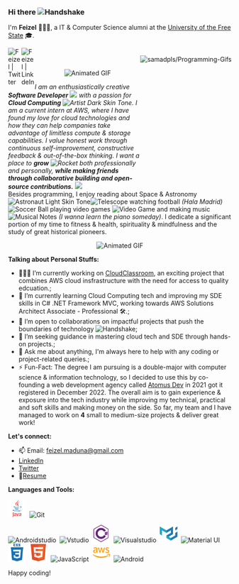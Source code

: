 ### Hi there <img src="https://user-images.githubusercontent.com/74038190/216120981-b9507c36-0e04-4469-8e27-c99271b45ba5.png" alt="Handshake" width="22px" height="22px" />
I'm **Feizel** 👨🏽‍💻, a IT & Computer Science alumni at the [University of the Free State](https://www.ufs.ac.za/) 🎓.

<a href="https://twitter.com/feizel_">
  <img align="left" alt="Feizel | Twitter" width="30px" src="https://user-images.githubusercontent.com/74038190/235294011-b8074c31-9097-4a65-a594-4151b58743a8.gif" />
</a>
<a href="https://www.linkedin.com/in/feizel-ze-maduna/">
  <img align="left" alt="Feizel | LinkdeIn" width="30px" src="https://user-images.githubusercontent.com/74038190/235294012-0a55e343-37ad-4b0f-924f-c8431d9d2483.gif" />
</a>

<br/>
<a href='https://github.com/samadpls/Programing-Gifs'>
<img align='right' src='https://programming-gifs.cyclic.app' widht=100 height=300 alt='samadpls/Programming-Gifs'></a>
<br/>

<p align="center">
  <img src="https://user-images.githubusercontent.com/74038190/225813708-98b745f2-7d22-48cf-9150-083f1b00d6c9.gif" alt="Animated GIF" width="400" />
</p>

<p>
  <em>
    I am an enthusiastically creative <b>Software Developer</b> <img src="https://github.com/TheDudeThatCode/TheDudeThatCode/blob/master/Assets/Developer.gif" width="22px" > with a passion for <b>Cloud Computing</b>&nbsp;<img src="https://raw.githubusercontent.com/Tarikul-Islam-Anik/Animated-Fluent-Emojis/master/Emojis/People%20with%20professions/Artist%20Dark%20Skin%20Tone.png" alt="Artist Dark Skin Tone" width="22px" height="22px"/>. I am a current intern at AWS, where I have found my love for cloud technologies and how they can help companies take advantage of limitless compute & storage capabilities. I value honest work through continuous self-improvement, constructive feedback & out-of-the-box thinking. I want a place to 
    <b>grow</b> <img src="https://raw.githubusercontent.com/Tarikul-Islam-Anik/Animated-Fluent-Emojis/master/Emojis/Travel%20and%20places/Rocket.png" alt="Rocket" width="22px" height="22px" /> both professionally and personally, 
    <b>while making friends through collaborative building and open-source contributions.</b> <img src="https://github.com/TheDudeThatCode/TheDudeThatCode/blob/master/Assets/Medal.gif" width="20px">
  </em><br/> 
  Besides programming, I enjoy reading about Space & Astronomy <img src="https://raw.githubusercontent.com/Tarikul-Islam-Anik/Animated-Fluent-Emojis/master/Emojis/People%20with%20professions/Astronaut%20Light%20Skin%20Tone.png" alt="Astronaut Light Skin Tone" width="22px" height="22px" /><img src="https://raw.githubusercontent.com/Tarikul-Islam-Anik/Animated-Fluent-Emojis/master/Emojis/Objects/Telescope.png" alt="Telescope" width="22px" height="22px" /> watching football <em>(Hala Madrid)</em> <img src="https://raw.githubusercontent.com/Tarikul-Islam-Anik/Animated-Fluent-Emojis/master/Emojis/Activities/Soccer%20Ball.png" alt="Soccer Ball" width="22px" height="22px" /> playing video games <img src="https://raw.githubusercontent.com/Tarikul-Islam-Anik/Animated-Fluent-Emojis/master/Emojis/Activities/Video%20Game.png" alt="Video Game" width="22px" height="22px" /> and making music <img src="https://raw.githubusercontent.com/Tarikul-Islam-Anik/Animated-Fluent-Emojis/master/Emojis/Objects/Musical%20Notes.png" alt="Musical Notes" width="22px" height="22px" /> <em>(I wanna learn the piano someday)</em>. I dedicate a significant portion of my time to fitness & health, spirituality & mindfulness and the study of great historical pioneers.  
</p>

<p align="center">
  <img src="https://user-images.githubusercontent.com/74038190/212284158-e840e285-664b-44d7-b79b-e264b5e54825.gif" alt="Animated GIF" width="400" />
</p>
  
**Talking about Personal Stuffs:**

- 👨🏽‍💻 I’m currently working on [CloudClassroom](https://github.com/Feizel/cloudclassroom_frontend), an exciting project that combines AWS cloud insfrastructure with the need for access to quality edcuation.;
- 🌱 I’m currently learning Cloud Computing tech and improving my SDE skills in C# .NET Framework MVC, working towards AWS Solutions Architect Associate - Professional 🛠️.; 
- 👯 I’m open to collaborations on impactful projects that push the boundaries of technology <img src="https://user-images.githubusercontent.com/74038190/216120981-b9507c36-0e04-4469-8e27-c99271b45ba5.png" alt="Handshake" width="22px" height="22px" />;
- 🤔 I’m seeking guidance in mastering cloud tech and SDE through hands-on projects.;
- 💬 Ask me about anything, I'm always here to help with any coding or project-related queries.;
- ⚡️ Fun-Fact: The degree I am pursuing is a double-major with computer science & information technology, so I decided to use this by co-founding a web development agency called [Atomus Dev](https://atomusdev.co.za/) in 2021 got it registered in December 2022. The overall aim is to gain experience & exposure into the tech industry while improving my technical, practical and soft skills and making money on the side. So far, my team and I have managed to work on **4** small to medium-size projects & deliver great work!

**Let's connect:**
- 📫 Email: feizel.maduna@gmail.com
- [LinkedIn](https://www.linkedin.com/in/feizel-ze-maduna/)
- [Twitter](https://twitter.com/feizel_)
- 📝[Resume](https://drive.google.com/file/d/1vPcDUs4agrePEHFC7Edjuu4c4-7sKSz8/view?usp=drive_link)

**Languages and Tools:**  

<img src="https://github.com/devicons/devicon/blob/master/icons/java/java-original-wordmark.svg" title="Java" alt="Java" width="40" height="40"/>&nbsp;
<img src="https://user-images.githubusercontent.com/74038190/212281775-b468df30-4edc-4bf8-a4ee-f52e1aaddc86.gif" title="Git" alt="Git" width="60" height="40"/>&nbsp;
<!-- <img src="https://cdn.jsdelivr.net/gh/devicons/devicon/icons/gradle/gradle-plain-wordmark.svg" title="Gradle" alt="Gradle" width="40" height="40"/>&nbsp; -->
<img src="https://cdn.jsdelivr.net/gh/devicons/devicon/icons/androidstudio/androidstudio-original-wordmark.svg" title="Androidstudio" alt="Androidstudio" width="60" height="60"/>&nbsp;
<img src="https://user-images.githubusercontent.com/74038190/212257465-7ce8d493-cac5-494e-982a-5a9deb852c4b.gif" title="Vstudio" alt="Vstudio" width="40" height="40"/>&nbsp;
<img src="https://github.com/devicons/devicon/blob/master/icons/csharp/csharp-line.svg" title="Csharp" alt="Csharp" width="40" height="40"/>&nbsp;
<img src="https://cdn.jsdelivr.net/gh/devicons/devicon/icons/visualstudio/visualstudio-plain.svg" title="Visualstudio" alt="Visualstudio" width="40" height="40"/>&nbsp;
<img src="https://github.com/devicons/devicon/blob/master/icons/materialui/materialui-original.svg" title="Material UI" alt="Material UI" width="40" height="40"/>&nbsp;
<img src="https://user-images.githubusercontent.com/74038190/212257467-871d32b7-e401-42e8-a166-fcfd7baa4c6b.gif" title="Material UI" alt="Material UI" width="40" height="40"/>&nbsp;
<img src="https://github.com/devicons/devicon/blob/master/icons/css3/css3-plain-wordmark.svg"  title="CSS3" alt="CSS" width="40" height="40"/>&nbsp;
<img src="https://github.com/devicons/devicon/blob/master/icons/html5/html5-original.svg" title="HTML5" alt="HTML" width="40" height="40"/>&nbsp;
<img src="https://user-images.githubusercontent.com/74038190/212257454-16e3712e-945a-4ca2-b238-408ad0bf87e6.gif" title="JavaScript" alt="JavaScript" width="40" height="40"/>&nbsp;
<img src="https://github.com/devicons/devicon/blob/master/icons/amazonwebservices/amazonwebservices-plain-wordmark.svg" title="AWS" alt="AWS" width="40" height="40"/>&nbsp;
<img src="https://user-images.githubusercontent.com/74038190/212281763-e6ecd7ef-c4aa-45b6-a97c-f33f6bb592bd.gif" title="Android" alt="Android" width="40" height="40"/>&nbsp;

Happy coding!
